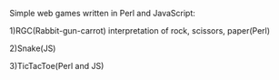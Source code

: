 Simple web games written in Perl and JavaScript:

1)RGC(Rabbit-gun-carrot) interpretation of rock, scissors, paper(Perl)

2)Snake(JS)

3)TicTacToe(Perl and JS)
